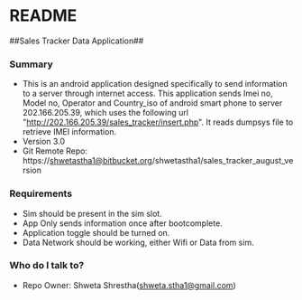 # README #

##Sales Tracker Data Application##

### Summary ###

* This is an android application designed specifically to send information to a server through internet access. This application sends Imei no, Model no, Operator and Country_iso of android smart phone to server 202.166.205.39, which uses the following url "http://202.166.205.39/sales_tracker/insert.php". It reads dumpsys file to retrieve IMEI information.
* Version 3.0
* Git Remote Repo: https://shwetastha1@bitbucket.org/shwetastha1/sales_tracker_august_version

### Requirements ###

* Sim should be present in the sim slot.
* App Only sends information once after bootcomplete.
* Application toggle should be turned on.
* Data Network should be working, either Wifi or Data from sim.

### Who do I talk to? ###

* Repo Owner: Shweta Shrestha(shweta.stha1@gmail.com)